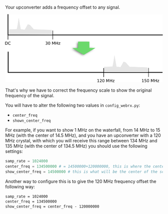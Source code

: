Your upconverter adds a frequency offset to any signal.

![Upconverter](images/upconverter.png)

That's why we have to correct the frequency scale to show the original frequency of the signal.

You will have to alter the following two values in `config_webrx.py`:

* `center_freq`
* `shown_center_freq`

For example, if you want to show 1 MHz on the waterfall, from 14 MHz to 15 MHz (with the center of 14.5 MHz), and you have an upconverter with a 120 MHz crystal, with which you will receive this range between 134 MHz and 135 MHz (with the center of 134.5 MHz) you should use the following settings:

```python
samp_rate = 1024000
center_freq = 134500000 # = 14500000+120000000, this is where the center of the desired range is after upconversion
show_center_freq = 14500000 # this is what will be the center of the scale on the UI
```

Another way to configure this is to give the 120 MHz frequency offset the following way:
```
samp_rate = 1024000
center_freq = 134500000
show_center_freq = center_freq - 120000000
```
